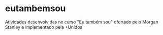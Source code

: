 # eutambemsou
Atividades desenvolvidas no curso "Eu também sou" ofertado pelo Morgan Stanley e implementado pela +Unidos
